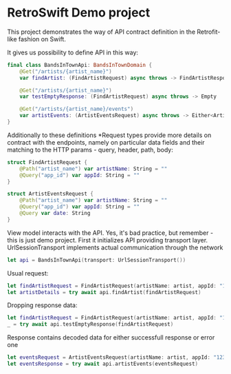 # RetroSwift Demo project

This project demonstrates the way of API contract definition in the Retrofit-like fashion on Swift.

It gives us possibility to define API in this way:

```swift
final class BandsInTownApi: BandsInTownDomain {
    @Get("/artists/{artist_name}")
    var findArtist: (FindArtistRequest) async throws -> FindArtistResponse

    @Get("/artists/{artist_name}")
    var testEmptyResponse: (FindArtistRequest) async throws -> Empty

    @Get("/artists/{artist_name}/events")
    var artistEvents: (ArtistEventsRequest) async throws -> Either<ArtistEventsResponse, ArtistEventsErrorResponse>
}
```

Additionally to these definitions *Request types provide more details on contract with the endpoints, namely on particular data fields and their matching to the HTTP params - query, header, path, body:

```swift
struct FindArtistRequest {
    @Path("artist_name") var artistName: String = ""
    @Query("app_id") var appId: String = ""
}

struct ArtistEventsRequest {
    @Path("artist_name") var artistName: String = ""
    @Query("app_id") var appId: String = ""
    @Query var date: String
}
```

View model interacts with the API. Yes, it's bad practice, but remember - this is just demo project.
First it initializes API providing transport layer. UrlSessionTransport implements actual communication through the network

```swift
let api = BandsInTownApi(transport: UrlSessionTransport())
```

Usual request:
```swift
let findArtistRequest = FindArtistRequest(artistName: artist, appId: "123")
let artistDetails = try await api.findArtist(findArtistRequest)
```

Dropping response data:
```swift
let findArtistRequest = FindArtistRequest(artistName: artist, appId: "123")
_ = try await api.testEmptyResponse(findArtistRequest)
```

Response contains decoded data for either successfull response or error one 
```swift
let eventsRequest = ArtistEventsRequest(artistName: artist, appId: "123", date: "2023-05-05,2023-09-05")
let eventsResponse = try await api.artistEvents(eventsRequest)
```
